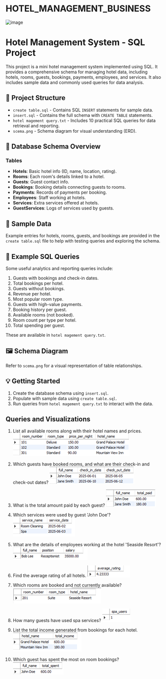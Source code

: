 # HOTEL_MANAGEMENT_BUSINESS
![image](https://github.com/user-attachments/assets/c3d0a673-4c66-4d9d-8d62-2ed3b7429bb4)

# Hotel Management System - SQL Project

This project is a mini hotel management system implemented using SQL. It provides a comprehensive schema for managing hotel data, including hotels, rooms, guests, bookings, payments, employees, and services. It also includes sample data and commonly used queries for data analysis.

## 📁 Project Structure

- `create table.sql` - Contains SQL `INSERT` statements for sample data.
- `insert.sql` - Contains the full schema with `CREATE TABLE` statements.
- `hotel magement query.txt` - Includes 10 practical SQL queries for data retrieval and reporting.
- `scema.png` - Schema diagram for visual understanding (ERD).

## 🏨 Database Schema Overview

### Tables

- **Hotels**: Basic hotel info (ID, name, location, rating).
- **Rooms**: Each room's details linked to a hotel.
- **Guests**: Guest contact info.
- **Bookings**: Booking details connecting guests to rooms.
- **Payments**: Records of payments per booking.
- **Employees**: Staff working at hotels.
- **Services**: Extra services offered at hotels.
- **GuestServices**: Logs of services used by guests.

## 🧪 Sample Data

Example entries for hotels, rooms, guests, and bookings are provided in the `create table.sql` file to help with testing queries and exploring the schema.

## 🧾 Example SQL Queries

Some useful analytics and reporting queries include:

1. Guests with bookings and check-in dates.
2. Total bookings per hotel.
3. Guests without bookings.
4. Revenue per hotel.
5. Most popular room type.
6. Guests with high-value payments.
7. Booking history per guest.
8. Available rooms (not booked).
9. Room count per type per hotel.
10. Total spending per guest.

These are available in `hotel magement query.txt`.

## 🖼️ Schema Diagram

Refer to `scema.png` for a visual representation of table relationships.

## 💡 Getting Started

1. Create the database schema using `insert.sql`.
2. Populate with sample data using `create table.sql`.
3. Run queries from `hotel magement query.txt` to interact with the data.
 
## Queries and Visualizations
 1. List all available rooms along with their hotel names and prices.
 ![room](https://github.com/Shital9090/HOTEL_MANAGEMENT_BUSINESS/blob/main/hotel_code_output/1.png)

 2. Which guests have booked rooms, and what are their check-in and check-out dates?
 ![book](https://github.com/Shital9090/HOTEL_MANAGEMENT_BUSINESS/blob/main/hotel_code_output/2.png)

 3. What is the total amount paid by each guest?
 ![paid](https://github.com/Shital9090/HOTEL_MANAGEMENT_BUSINESS/blob/main/hotel_code_output/3.png)

 4. Which services were used by guest 'John Doe'?
![guest](https://github.com/Shital9090/HOTEL_MANAGEMENT_BUSINESS/blob/main/hotel_code_output/4.png)

 5. What are the details of employees working at the hotel 'Seaside Resort'?
 ![employees](https://github.com/Shital9090/HOTEL_MANAGEMENT_BUSINESS/blob/main/hotel_code_output/5.png)

 6. Find the average rating of all hotels.
 ![rating](https://github.com/Shital9090/HOTEL_MANAGEMENT_BUSINESS/blob/main/hotel_code_output/6.png)

 7. Which rooms are booked and not currently available?
![booked](https://github.com/Shital9090/HOTEL_MANAGEMENT_BUSINESS/blob/main/hotel_code_output/7.png)

 8. How many guests have used spa services?
![spa](https://github.com/Shital9090/HOTEL_MANAGEMENT_BUSINESS/blob/main/hotel_code_output/8.png)

 9. List the total income generated from bookings for each hotel.
![each hotel](https://github.com/Shital9090/HOTEL_MANAGEMENT_BUSINESS/blob/main/hotel_code_output/9.png)

 10. Which guest has spent the most on room bookings?
![most](https://github.com/Shital9090/HOTEL_MANAGEMENT_BUSINESS/blob/main/hotel_code_output/10.png)
